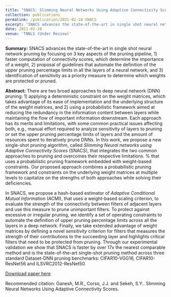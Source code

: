 ```yaml
---
title: "SNACS: Slimming Neural Networks Using Adaptive Connectivity Scores"
collection: publications
permalink: /publication/2021-02-18-SNACS
excerpt: 'SNACS advances the state-of-the-art in single shot neural network pruning by focusing on 3 key aspects of the pruning pipeline, 1) faster computation of connectivity scores, which determine the importance of a weight, 2) proposal of guidelines that automate the definition of the upper pruning percentage limits in all the layers of a neural network, and 3) identification of sensitivity as a priority measure to determine which weights are protected or pruned.'
date: 2021-02-18
venue: 'TNNLS (Under Review)'
---
```

<b>Summary:</b> SNACS advances the state-of-the-art in single shot neural network pruning by focusing on 3 key aspects of the pruning pipeline, 1) faster computation of connectivity scores, which determine the importance of a weight, 2) proposal of guidelines that automate the definition of the upper pruning percentage limits in all the layers of a neural network, and 3) identification of sensitivity as a priority measure to determine which weights are protected or pruned.

<b>Abstract:</b> There are two broad approaches to deep neural network (DNN) pruning: 1) applying a deterministic constraint on the weight matrices, which takes advantage of its ease of implementation and the underlying structure of the weight matrices, and 2) using a probabilistic framework aimed at reducing the redundancy in the information content between layers while maintaining the flow of important information downstream. 
Each approach has its merits and limitations, with some common practical issues affecting both, e.g., manual effort required to analyze sensitivity of layers to pruning or set the upper pruning percentage limits of layers and the amount of resources spent to iteratively prune DNNs.
In this work, we propose a new single-shot pruning algorithm, called <i>Slimming Neural networks using Adaptive Connectivity Scores</i> (SNACS), that integrates the two common approaches to pruning and overcomes their respective limitations.
% that uses a probabilistic pruning framework embedded with weight-based constraints. 
Our proposed approach combines a probabilistic pruning framework and constraints on the underlying weight matrices at multiple levels to capitalize on the strengths of both approaches while solving their deficiencies.

In SNACS, we propose a hash-based estimator of <i>Adaptive Conditional Mutual Information</i> (ACMI), that uses a weight-based scaling criterion, to evaluate the strength of the connectivity between filters of adjacent layers and use this measure to prune unimportant filters.
To protect against excessive or irregular pruning, we identify a set of operating constraints to automate the definition of upper pruning percentage limits across all the layers in a deep network.
Finally, we take extended advantage of weight matrices by defining a novel <i>sensitivity</i> criterion for filters that measures the strength of their contributions to the succeeding layer and highlights critical filters that need to be protected from pruning.
Through our experimental validation we show that SNACS is faster by over 17x the nearest comparable method and is the state-of-the-art single-shot pruning method across three standard Dataset-DNN pruning benchmarks: CIFAR10-VGG16, CIFAR10-ResNet56 and ILSVRC2012-ResNet50. 

[Download paper here](https://arxiv.org/pdf/2006.12463.pdf)

Recommended citation: Ganesh, M.R., Corso, J.J. and Sekeh, S.Y.. Slimming Neural Networks Using Adaptive Connectivity Scores.
